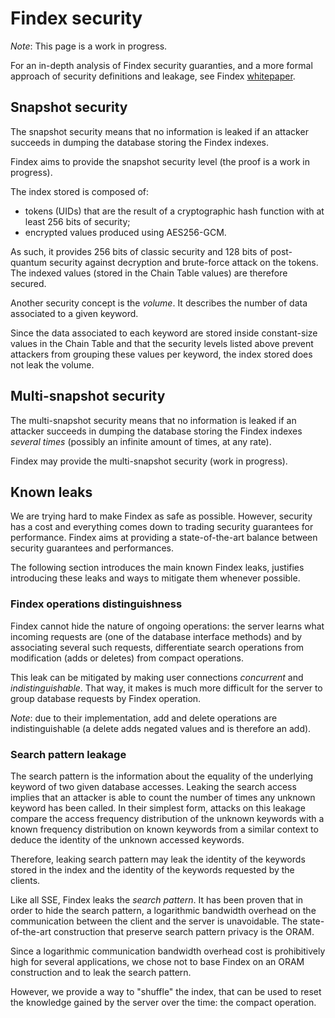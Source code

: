 Findex security
===============

*Note*: This page is a work in progress.

For an in-depth analysis of Findex security guaranties, and a more formal
approach of security definitions and leakage, see Findex
[whitepaper][whitepaper].

## Snapshot security

The snapshot security means that no information is leaked if an attacker
succeeds in dumping the database storing the Findex indexes.

Findex aims to provide the snapshot security level (the proof is a work in
progress).

The index stored is composed of:
- tokens (UIDs) that are the result of a cryptographic hash function with at
  least 256 bits of security;
- encrypted values produced using AES256-GCM.

As such, it provides 256 bits of classic security and 128 bits of post-quantum
security against decryption and brute-force attack on the tokens. The indexed
values (stored in the Chain Table values) are therefore secured.

Another security concept is the *volume*. It describes the number of data
associated to a given keyword.

Since the data associated to each keyword are stored inside constant-size
values in the Chain Table and that the security levels listed above prevent
attackers from grouping these values per keyword, the index stored does not
leak the volume.

## Multi-snapshot security

The multi-snapshot security means that no information is leaked if an attacker
succeeds in dumping the database storing the Findex indexes *several times*
(possibly an infinite amount of times, at any rate).

Findex may provide the multi-snapshot security (work in progress).

## Known leaks

We are trying hard to make Findex as safe as possible. However, security has a
cost and everything comes down to trading security guarantees for performance.
Findex aims at providing a state-of-the-art balance between security guarantees
and performances.

The following section introduces the main known Findex leaks, justifies
introducing these leaks and ways to mitigate them whenever possible.

### Findex operations distinguishness

Findex cannot hide the nature of ongoing operations: the server learns what
incoming requests are (one of the database interface methods) and by
associating several such requests, differentiate search operations from
modification (adds or deletes) from compact operations.

This leak can be mitigated by making user connections *concurrent* and
*indistinguishable*. That way, it makes is much more difficult for the server
to group database requests by Findex operation.

*Note*: due to their implementation, add and delete operations are
indistinguishable (a delete adds negated values and is therefore an add).

### Search pattern leakage

The search pattern is the information about the equality of the underlying
keyword of two given database accesses. Leaking the search access implies that
an attacker is able to count the number of times any unknown keyword has been
called. In their simplest form, attacks on this leakage compare the access
frequency distribution of the unknown keywords with a known frequency
distribution on known keywords from a similar context to deduce the identity of
the unknown accessed keywords.

Therefore, leaking search pattern may leak the identity of the keywords stored
in the index and the identity of the keywords requested by the clients.

Like all SSE, Findex leaks the *search pattern*. It has been proven that in
order to hide the search pattern, a logarithmic bandwidth overhead on the
communication between the client and the server is unavoidable. The
state-of-the-art construction that preserve search pattern privacy is the ORAM.

Since a logarithmic communication bandwidth overhead cost is prohibitively high
for several applications, we chose not to base Findex on an ORAM construction
and to leak the search pattern.

However, we provide a way to "shuffle" the index, that can be used to reset the
knowledge gained by the server over the time: the compact operation.

<!--
   -# References
   -->

[whitepaper]: ./whitepaper.pdf "Findex whitepaper"
